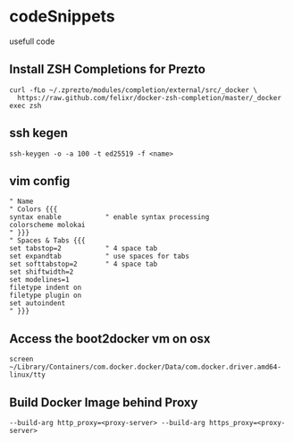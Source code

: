 # codeSnippets
usefull code

## Install ZSH Completions for Prezto
```
curl -fLo ~/.zprezto/modules/completion/external/src/_docker \
  https://raw.github.com/felixr/docker-zsh-completion/master/_docker
exec zsh
```
## ssh kegen
`ssh-keygen -o -a 100 -t ed25519 -f <name>`

## vim config
```
" Name
" Colors {{{
syntax enable           " enable syntax processing
colorscheme molokai
" }}}
" Spaces & Tabs {{{
set tabstop=2           " 4 space tab
set expandtab           " use spaces for tabs
set softtabstop=2       " 4 space tab
set shiftwidth=2
set modelines=1
filetype indent on
filetype plugin on
set autoindent
" }}}
```

## Access the boot2docker vm on osx

`screen ~/Library/Containers/com.docker.docker/Data/com.docker.driver.amd64-linux/tty`

## Build Docker Image behind Proxy
`--build-arg http_proxy=<proxy-server> --build-arg https_proxy=<proxy-server>`
